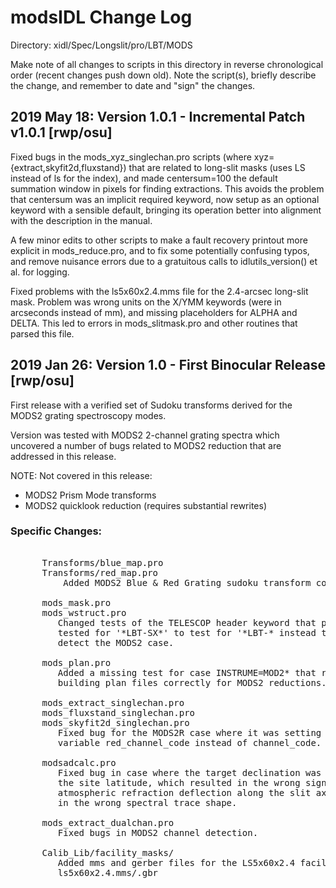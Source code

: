 # modsIDL Change Log

Directory: xidl/Spec/Longslit/pro/LBT/MODS

Make note of all changes to scripts in this directory in reverse
chronological order (recent changes push down old).  Note the
script(s), briefly describe the change, and remember to date and
"sign" the changes.

## 2019 May 18: Version 1.0.1 - Incremental Patch v1.0.1 [rwp/osu]

Fixed bugs in the mods_xyz_singlechan.pro scripts (where xyz={extract,skyfit2d,fluxstand}) that
are related to long-slit masks (uses LS instead of ls for the index),
and made centersum=100 the default summation window in pixels for finding extractions.  This avoids the problem
that centersum was an implicit required keyword, now setup as an optional keyword with a sensible default,
bringing its operation better into alignment with the description in the manual.

A few minor edits to other scripts to make a fault recovery printout more explicit in mods_reduce.pro, and
to fix some potentially confusing typos, and remove nuisance errors due to a gratuitous calls to idlutils_version()
et al. for logging.

Fixed problems with the ls5x60x2.4.mms file for the 2.4-arcsec long-slit mask.  Problem was wrong units on the
X/YMM keywords (were in arcseconds instead of mm), and missing placeholders for ALPHA and DELTA.  This led to errors
in mods_slitmask.pro and other routines that parsed this file.


## 2019 Jan 26: Version 1.0 - First Binocular Release [rwp/osu]

First release with a verified set of Sudoku transforms derived for
the MODS2 grating spectroscopy modes.

Version was tested with MODS2 2-channel grating spectra which
uncovered a number of bugs related to MODS2 reduction that are
addressed in this release.

NOTE: Not covered in this release:
 * MODS2 Prism Mode transforms
 * MODS2 quicklook reduction (requires substantial rewrites)

### Specific Changes:
<pre>    
      Transforms/blue_map.pro
      Transforms/red_map.pro
          Added MODS2 Blue & Red Grating sudoku transform coefficients

      mods_mask.pro
      mods_wstruct.pro
         Changed tests of the TELESCOP header keyword that previous
         tested for '*LBT-SX*' to test for '*LBT-* instead to properly
         detect the MODS2 case.

      mods_plan.pro
         Added a missing test for case INSTRUME=MOD2* that resulted in not
         building plan files correctly for MODS2 reductions.

      mods_extract_singlechan.pro 
      mods_fluxstand_singlechan.pro
      mods_skyfit2d_singlechan.pro
         Fixed bug for the MODS2R case where it was setting otherwise undefined
         variable red_channel_code instead of channel_code.

      modsadcalc.pro
         Fixed bug in case where the target declination was greater than
         the site latitude, which resulted in the wrong sign for the 
         atmospheric refraction deflection along the slit axis, resulting
         in the wrong spectral trace shape.

      mods_extract_dualchan.pro
         Fixed bugs in MODS2 channel detection.

      Calib_Lib/facility_masks/
         Added mms and gerber files for the LS5x60x2.4 facility slit mask:
         ls5x60x2.4.mms/.gbr 
</pre>
